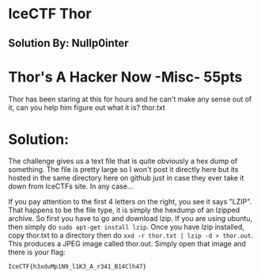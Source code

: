 # IceCTF Thor
## Solution By: Nullp0inter

# Thor's A Hacker Now -Misc- 55pts
Thor has been staring at this for hours and he can't make any sense out of it, can you help him figure out what it is? thor.txt

# Solution:
The challenge gives us a text file that is quite obviously a hex dump of something. The file
is pretty large so I won't post it directly here but its hosted in the same directory here on github
just in case they ever take it down from IceCTFs site. In any case...

If you pay attention to the first 4 letters on the right, you see it says "LZIP".  That happens to 
be the file type, it is simply the hexdump of an lzipped archive. So first you have to go and
download lzip. If you are using ubuntu, then simply do `sudo apt-get install lzip`. Once you have
lzip installed, copy thor.txt to a directory then do `xxd -r thor.txt | lzip -d > thor.out`. This
produces a JPEG image called thor.out. Simply open that image and there is your flag:

`IceCTF{h3xduMp1N9_l1K3_A_r341_B14Clh47}`
